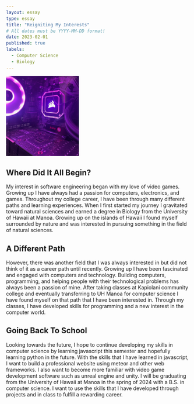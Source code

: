 ```yaml
---
layout: essay
type: essay
title: "Reigniting My Interests"
# All dates must be YYYY-MM-DD format!
date: 2023-02-01
published: true
labels:
  - Computer Science
  - Biology
---
```


<img width="200px" class="rounded float-start pe-4" src="../img/IMG_3093.jpg">

## Where Did It All Begin?

My interest in software engineering began with my love of video games. Growing up I have always had a passion for computers, electronics, and games. Throughout my college career, I have been through many different paths and learning experiences. When I first started my journey I gravitated toward natural sciences and earned a degree in Biology from the University of Hawaii at Manoa. Growing up on the islands of Hawaii I found myself surrounded by nature and was interested in pursuing something in the field of natural sciences.   

## A Different Path

However, there was another field that I was always interested in but did not think of it as a career path until recently. Growing up I have been fascinated and engaged with computers and technology. Building computers, programming, and helping people with their technological problems has always been a passion of mine. After taking classes at Kapiolani community college and eventually transferring to UH Manoa for computer science I have found myself on that path that I have been interested in. Through my classes, I have developed skills for programming and a new interest in the computer world. 

## Going Back To School

Looking towards the future, I hope to continue developing my skills in computer science by learning javascript this semester and hopefully learning python in the future. With the skills that I have learned in javascript, I want to build a professional website using meteor and other web frameworks. I also want to become more familiar with video game development software such as unreal engine and unity. I will be graduating from the University of Hawaii at Manoa in the spring of 2024 with a B.S. in computer science. I want to use the skills that I have developed through projects and in class to fulfill a rewarding career. 
